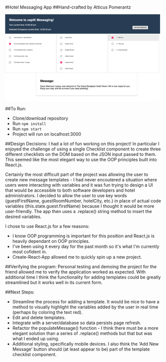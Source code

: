 #Hotel Messaging App
##Hand-crafted by Atticus Pomerantz

<img src="./public/assets/uspiK_screen.png" width="500" />

##To Run: 
- Clone/download repository
- Run `npm install`
- Run `npm start`
- Project will run on localhost:3000

##Design Decisions:
I had a lot of fun working on this project! In particular I enjoyed the challenge of using a single Checklist component to create three different checklists on the DOM based on the JSON input passed to them. This seemed like the most elegant way to use the OOP principles built into React.js.  

Certainly the most difficult part of the project was allowing the user to create new message templates - I had never encoutered a situation where users were interacting with variables and it was fun trying to design a UI that would be accessible to both software developers and hotel administrators. I decided to allow the user to use key words (guestFirstName, guestRoomNumber, hotelCity, etc.) in place of actual code variables (this.state.guest.firstName) because I thought it would be more user-friendly. The app then uses a .replace() string method to insert the desired variables. 

I chose to use React.js for a few reasons: 
- I know OOP programming is important for this position and React.js is heavily dependant on OOP principles.
- I've been using it every day for the past month so it's what I'm currently most cofident in.
- Create-React-App allowed me to quickly spin up a new project.

##Verifying the program:
Personal testing and demoing the project for the friend allowed me to verify the application worked as expected. With additional time I think the functionality for adding templates could be greatly streamlined but it works well in its current form. 

##Next Steps: 
- Streamline the process for adding a template. It would be nice to have a method to visually highlight the variables added by the user in real time (perhaps by coloring the text red). 
- Edit and delete templates.
- Integrate with a server/database so data persists page refresh. 
- Refactor the populateMessage() function - I think there must be a more elegant solution than a series of .replace() methods but that but was what I ended up using.
- Additional styling, specifically mobile devices. I also think the 'Add New Message' button should (at least appear to be) part of the template checklist component. 